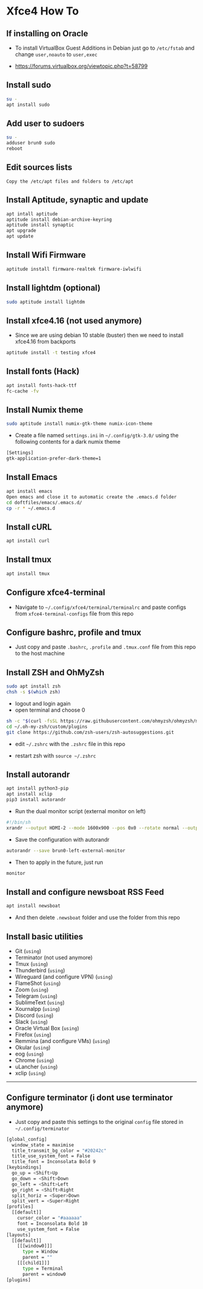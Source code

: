 # Xfce4 How To

## If installing on Oracle

- To install VirtualBox Guest Additions in Debian just go to `/etc/fstab` and change `user,noauto` to `user,exec`

- https://forums.virtualbox.org/viewtopic.php?t=58799

## Install sudo

```bash
su -
apt install sudo
```

## Add user to sudoers

```bash
su -
adduser brun0 sudo
reboot
```

## Edit sources lists

```
Copy the /etc/apt files and folders to /etc/apt
```

## Install Aptitude, synaptic and update

```bash
apt intall aptitude
aptitude install debian-archive-keyring
aptitude install synaptic
apt upgrade
apt update
```

## Install Wifi Firmware

```bash
aptitude install firmware-realtek firmware-iwlwifi
```

## Install lightdm (optional)

```bash
sudo aptitude install lightdm
```

## Install xfce4.16 (not used anymore)

* Since we are using debian 10 stable (buster) then we need to install xfce4.16 from backports

```bash
aptitude install -t testing xfce4
```

## Install fonts (Hack)

```bash
apt install fonts-hack-ttf
fc-cache -fv
```

## Install Numix theme

```bash
sudo aptitude install numix-gtk-theme numix-icon-theme
```

* Create a file named `settings.ini` in `~/.config/gtk-3.0/` using the following contents for a dark numix theme

```bash
[Settings]
gtk-application-prefer-dark-theme=1
```

## Install Emacs

```bash
apt install emacs
Open emacs and close it to automatic create the .emacs.d folder
cd doftfiles/emacs/.emacs.d/
cp -r * ~/.emacs.d
```

## Install cURL

```bash
apt install curl
```

## Install tmux

```bash
apt install tmux
```

## Configure xfce4-terminal

* Navigate to `~/.config/xfce4/terminal/terminalrc` and paste configs from `xfce4-terminal-configs` file from this repo

## Configure bashrc, profile and tmux

* Just copy and paste `.bashrc`, `.profile` and `.tmux.conf` file from this repo to the host machine

## Install ZSH and OhMyZsh

```bash
sudo apt install zsh
chsh -s $(which zsh)
```
- logout and login again
- open terminal and choose 0

```bash
sh -c "$(curl -fsSL https://raw.githubusercontent.com/ohmyzsh/ohmyzsh/master/tools/install.sh)"
cd ~/.oh-my-zsh/custom/plugins
git clone https://github.com/zsh-users/zsh-autosuggestions.git
```
- edit `~/.zshrc` with the `.zshrc` file in this repo

- restart zsh with `source ~/.zshrc`

## Install autorandr

```bash
apt install python3-pip
apt install xclip
pip3 install autorandr
```

* Run the dual monitor script (external monitor on left)

```bash
#!/bin/sh
xrandr --output HDMI-2 --mode 1600x900 --pos 0x0 --rotate normal --output HDMI-1 --off --output DP-1 --off --output eDP-1 --primary --mode 1920x1080 --pos 1600x0 --rotate normal --output DP-2 --off
```

* Save the configuration with autorandr

```bash
autorandr --save brun0-left-external-monitor
```

* Then to apply in the future, just run 

```bash
monitor
```

## Install and configure newsboat RSS Feed

```bash
apt install newsboat
```
* And then delete `.newsboat` folder and use the folder from this repo

## Install basic utilities

* Git (`using`)
* Terminator (not used anymore)
* Tmux (`using`)
* Thunderbird (`using`)
* Wireguard (and configure VPN) (`using`)
* FlameShot (`using`)
* Zoom (`using`)
* Telegram (`using`)
* SublimeText (`using`)
* Xournalpp (`using`)
* Discord (`using`)
* Slack (`using`)
* Oracle Virtual Box (`using`)
* Firefox (`using`)
* Remmina (and configure VMs) (`using`)
* Okular (`using`)
* eog (`using`)
* Chrome (`using`)
* uLancher (`using`)
* xclip (`using`)



-------------------------------------

## Configure terminator (i dont use terminator anymore)

* Just copy and paste this settings to the original `config` file stored in `~/.config/terminator`

```bash
[global_config]
  window_state = maximise
  title_transmit_bg_color = "#20242c"
  title_use_system_font = False
  title_font = Inconsolata Bold 9
[keybindings]
  go_up = <Shift>Up
  go_down = <Shift>Down
  go_left = <Shift>Left
  go_right = <Shift>Right
  split_horiz = <Super>Down
  split_vert = <Super>Right
[profiles]
  [[default]]
    cursor_color = "#aaaaaa"
    font = Inconsolata Bold 10
    use_system_font = False
[layouts]
  [[default]]
    [[[window0]]]
      type = Window
      parent = ""
    [[[child1]]]
      type = Terminal
      parent = window0
[plugins]
```

